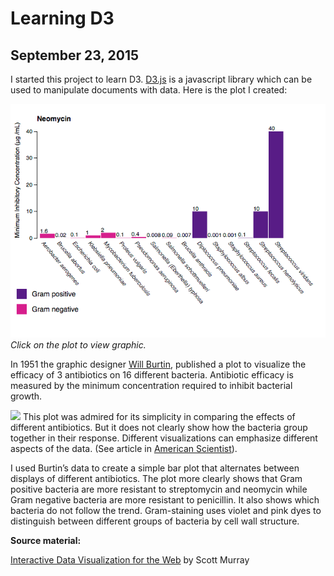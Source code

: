 # Learning D3
## September 23, 2015

I started this project to learn D3. <a href="https://d3js.org/">D3.js</a> is a javascript library which can be used to manipulate documents with data. Here is the plot I created:

<a href="https://hmvantol.github.io/antibiotics/antibiotics.v3.html"><img src="https://github.com/hmvantol/antibiotics/blob/master/screenshot1.png"></a>
<i>Click on the plot to view graphic.</i>

In 1951 the graphic designer <a href="https://en.wikipedia.org/wiki/Will_Burtin">Will Burtin</a>, published a plot to visualize the efficacy of 3 antibiotics on 16 different bacteria. Antibiotic efficacy is measured by the minimum concentration required to inhibit bacterial growth.

<img src="http://www.americanscientist.org/Libraries/images/2009641416567334-2009-07MacroWainerFA.jpg">
This plot was admired for its simplicity in comparing the effects of different antibiotics. But it does not clearly show how the bacteria group together in their response. Different visualizations can emphasize different aspects of the data. (See article in <a href="http://www.americanscientist.org/issues/pub/thats-funny">American Scientist</a>).

I used Burtin’s data to create a simple bar plot that alternates between displays of different antibiotics. The plot more clearly shows that Gram positive bacteria are more resistant to streptomycin and neomycin while Gram negative bacteria are more resistant to penicillin. It also shows which bacteria do not follow the trend. Gram-staining uses violet and pink dyes to distinguish between different groups of bacteria by cell wall structure.

<b>Source material:</b>

<a href="http://chimera.labs.oreilly.com/books/1230000000345/index.html">Interactive Data Visualization for the Web</a> by Scott Murray
